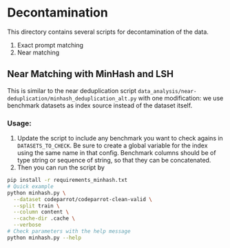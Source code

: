 # Decontamination

This directory contains several scripts for decontamination of the data.
1. Exact prompt matching
2. Near matching

## Near Matching with MinHash and LSH

This is similar to the near deduplication script `data_analysis/near-deduplication/minhash_deduplication_alt.py` with one modification: we use benchmark datasets as index source instead of the dataset itself.

### Usage:
1. Update the script to include any benchmark you want to check agains in `DATASETS_TO_CHECK`. Be sure to create a global variable for the index using the same name in that config. Benchmark columns should be of type string or sequence of string, so that they can be concatenated.
2. Then you can run the script by
```bash
pip install -r requirements_minhash.txt
# Quick example
python minhash.py \
  --dataset codeparrot/codeparrot-clean-valid \
  --split train \
  --column content \
  --cache-dir .cache \
  --verbose
# Check parameters with the help message
python minhash.py --help
```